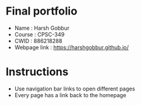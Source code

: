 # Final portfolio
- Name : Harsh Gobbur
- Course : CPSC-349
- CWID : 886218288
- Webpage link :  https://harshgobbur.github.io/
# Instructions
- Use navigation bar links to open different pages
- Every page has a link back to the homepage
